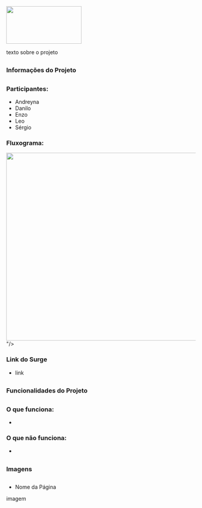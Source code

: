 
<div display="inline">
    <img align="center"  height="100" width="200" src="https://cdn.zeplin.io/5dd5ab8e5fb2a0060f81698f/assets/BEEEAD31-8486-4A4B-AA8C-239F38A9FB65.svg"/>
</div>

texto sobre o projeto

##

### Informações do Projeto

##

### Participantes: 
- Andreyna
- Danilo
- Enzo
- Leo
- Sérgio

### Fluxograma:

<div>
<img align="center"  height="500" width="700" src="https://user-images.githubusercontent.com/94642853/158240002-95cf16c5-f1c4-49f1-802c-de2819be83c1.jpg"/>
"/>

</div>

### Link do Surge
- link

##

### Funcionalidades do Projeto

##

### O que funciona:
- 

### O que não funciona:
- 

##

### Imagens

##
- Nome da Página

imagem


##
